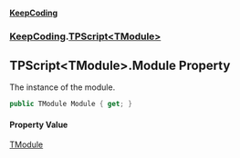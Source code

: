 #### [KeepCoding](index.md 'index')
### [KeepCoding](KeepCoding.md 'KeepCoding').[TPScript&lt;TModule&gt;](TPScript.TModule..md 'KeepCoding.TPScript&lt;TModule&gt;')
## TPScript&lt;TModule&gt;.Module Property
The instance of the module.  
```csharp
public TModule Module { get; }
```
#### Property Value
[TModule](TPScript.TModule..md#KeepCoding.TPScript.TModule..TModule 'KeepCoding.TPScript&lt;TModule&gt;.TModule')
